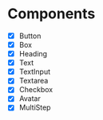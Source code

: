 # Components

- [x] Button
- [x] Box
- [x] Heading
- [x] Text
- [x] TextInput
- [x] Textarea
- [x] Checkbox
- [x] Avatar
- [x] MultiStep
